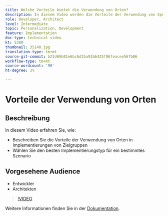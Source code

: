 ```yaml
---
title: Welche Vorteile bietet die Verwendung von Orten?
description: In diesem Video werden die Vorteile der Verwendung von Speicherorten in Adobe Target-Implementierungen beschrieben. Sehen Sie sich dieses Video an, um zu erfahren, wie Sie den besten Implementierungstyp für ein bestimmtes Szenario auswählen.
role: Developer, Architect
level: Intermediate
topic: Personalization, Development
feature: Implementation
doc-type: technical video
kt: 5380
thumbnail: 35140.jpg
translation-type: tm+mt
source-git-commit: b21d69b01e6bc6d2ba93b6425f86feacee567b06
workflow-type: tm+mt
source-wordcount: '90'
ht-degree: 3%

---
```



# Vorteile der Verwendung von Orten

## Beschreibung

In diesem Video erfahren Sie, wie:

* Beschreiben Sie die Vorteile der Verwendung von Orten in Implementierungen von Zielgruppen
* Wählen Sie den besten Implementierungstyp für ein bestimmtes Szenario

## Vorgesehene Audience

* Entwickler
* Architekten

>[!VIDEO](https://video.tv.adobe.com/v/35140/?quality=12)

Weitere Informationen finden Sie in der [Dokumentation](https://docs.adobe.com/content/help/en/target/using/implement-target/implementing-target.html).
